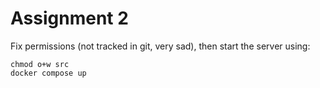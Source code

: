 # Assignment 2
Fix permissions (not tracked in git, very sad), then start the server using:
```console
chmod o+w src
docker compose up
```
